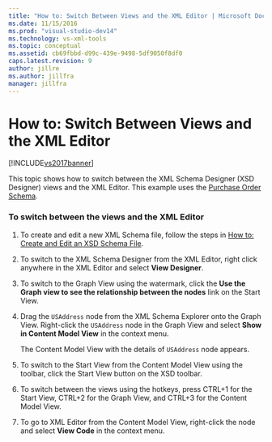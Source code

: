 ```yaml
---
title: "How to: Switch Between Views and the XML Editor | Microsoft Docs"
ms.date: 11/15/2016
ms.prod: "visual-studio-dev14"
ms.technology: vs-xml-tools
ms.topic: conceptual
ms.assetid: cb69fbbd-d99c-439e-9498-5df9050f8df0
caps.latest.revision: 9
author: jillre
ms.author: jillfra
manager: jillfra
---
```

# How to: Switch Between Views and the XML Editor
[!INCLUDE[vs2017banner](../includes/vs2017banner.md)]

This topic shows how to switch between the XML Schema Designer (XSD Designer) views and the XML Editor. This example uses the [Purchase Order Schema](../xml-tools/sample-xsd-file-simple-schema.md).

### To switch between the views and the XML Editor

1. To create and edit a new XML Schema file, follow the steps in [How to: Create and Edit an XSD Schema File](../xml-tools/how-to-create-and-edit-an-xsd-schema-file.md).

2. To switch to the XML Schema Designer from the XML Editor, right click anywhere in the XML Editor and select **View Designer**.

3. To switch to the Graph View using the watermark, click the **Use the Graph view to see the relationship between the nodes** link on the Start View.

4. Drag the `USAddress` node from the XML Schema Explorer onto the Graph View. Right-click the `USAddress` node in the Graph View and select **Show in Content Model View** in the context menu.

     The Content Model View with the details of `USAddress` node appears.

5. To switch to the Start View from the Content Model View using the toolbar, click the Start View button on the XSD toolbar.

6. To switch between the views using the hotkeys, press CTRL+1 for the Start View, CTRL+2 for the Graph View, and CTRL+3 for the Content Model View.

7. To go to XML Editor from the Content Model View, right-click the node and select **View Code** in the context menu.
